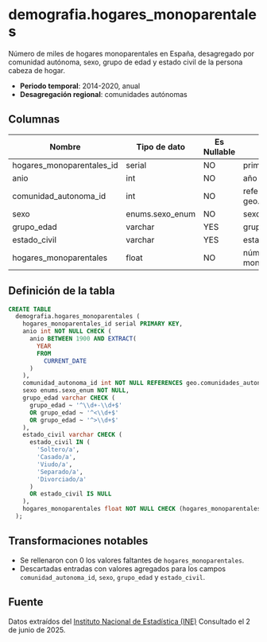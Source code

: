 # demografia.hogares_monoparentales

Número de miles de hogares monoparentales en España, desagregado por comunidad autónoma, sexo, grupo de edad y estado civil de la persona cabeza de hogar.

- **Periodo temporal**: 2014-2020, anual
- **Desagregación regional**: comunidades autónomas

## Columnas

| Nombre | Tipo de dato | Es Nullable | Descripción |
| --- | --- | --- | --- |
| hogares_monoparentales_id | serial | NO | primary key |
| anio | int | NO | año |
| comunidad_autonoma_id | int | NO | referencia a geo.comunidades_autonomas |
| sexo | enums.sexo_enum | NO | sexo |
| grupo_edad | varchar | YES | grupo de edad |
| estado_civil | varchar | YES | estado civil |
| hogares_monoparentales | float | NO | número de miles de hogares monoparentales |

## Definición de la tabla

```sql
CREATE TABLE
  demografia.hogares_monoparentales (
    hogares_monoparentales_id serial PRIMARY KEY,
    anio int NOT NULL CHECK (
      anio BETWEEN 1900 AND EXTRACT(
        YEAR
        FROM
          CURRENT_DATE
      )
    ),
    comunidad_autonoma_id int NOT NULL REFERENCES geo.comunidades_autonomas (comunidad_autonoma_id),
    sexo enums.sexo_enum NOT NULL,
    grupo_edad varchar CHECK (
      grupo_edad ~ '^\\d+-\\d+$'
      OR grupo_edad ~ '^<\\d+$'
      OR grupo_edad ~ '^>\\d+$'
    ),
    estado_civil varchar CHECK (
      estado_civil IN (
        'Soltero/a',
        'Casado/a',
        'Viudo/a',
        'Separado/a',
        'Divorciado/a'
      )
      OR estado_civil IS NULL
    ),
    hogares_monoparentales float NOT NULL CHECK (hogares_monoparentales >= 0)
  );
```

## Transformaciones notables

- Se rellenaron con 0 los valores faltantes de `hogares_monoparentales`.
- Descartadas entradas con valores agregados para los campos `comunidad_autonoma_id`, `sexo`, `grupo_edad` y `estado_civil`.

## Fuente

Datos extraídos del <a href="https://www.ine.es/jaxi/Tabla.htm?path=/t20/p274/serie/def/p02/&file=02015.px" target="_blank">Instituto Nacional de Estadística (INE)</a>
Consultado el 2 de junio de 2025.
